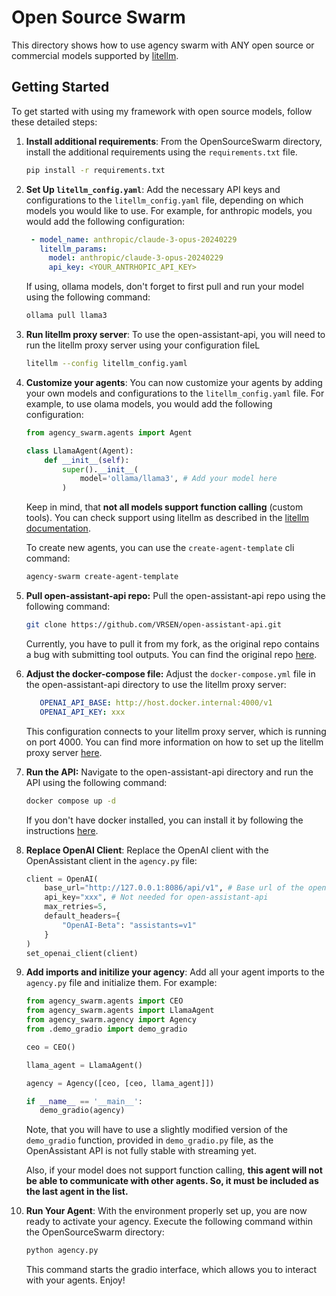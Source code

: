 # Open Source Swarm
This directory shows how to use agency swarm with ANY open source or commercial models supported by [litellm](https://github.com/BerriAI/litellm).

## Getting Started

To get started with using my framework with open source models, follow these detailed steps:

1. **Install additional requirements**:
   From the OpenSourceSwarm directory, install the additional requirements using the `requirements.txt` file.
   ```bash
   pip install -r requirements.txt
   ```
   
2. **Set Up `litellm_config.yaml`**:
   Add the necessary API keys and configurations to the `litellm_config.yaml` file, depending on which models you would like to use. For example, for anthropic models, you would add the following configuration:
    ```yaml
     - model_name: anthropic/claude-3-opus-20240229
       litellm_params:
         model: anthropic/claude-3-opus-20240229
         api_key: <YOUR_ANTRHOPIC_API_KEY>
    ```
    If using, ollama models, don't forget to first pull and run your model using the following command:
    ```bash
   ollama pull llama3
    ```

3. **Run litellm proxy server**:
   To use the open-assistant-api, you will need to run the litellm proxy server using your configuration fileL
   ```bash
   litellm --config litellm_config.yaml
   ```
4. **Customize your agents**:
   You can now customize your agents by adding your own models and configurations to the `litellm_config.yaml` file. For example, to use olama models, you would add the following configuration:
    ```python
    from agency_swarm.agents import Agent
    
    class LlamaAgent(Agent):
        def __init__(self):
            super().__init__(
                model='ollama/llama3', # Add your model here
            )
    ```
   Keep in mind, that **not all models support function calling** (custom tools). You can check support using litellm as described in the [litellm documentation](https://litellm.vercel.app/docs/completion/function_call#checking-if-a-model-supports-function-calling).

   To create new agents, you can use the `create-agent-template` cli command:
    ```bash
    agency-swarm create-agent-template
    ```

5. **Pull open-assistant-api repo:**
   Pull the open-assistant-api repo using the following command:
   ```bash
   git clone https://github.com/VRSEN/open-assistant-api.git
   ```
   Currently, you have to pull it from my fork, as the original repo contains a bug with submitting tool outputs. You can find the original repo [here](https://github.com/MLT-OSS/open-assistant-api).

6. **Adjust the docker-compose file:**
   Adjust the `docker-compose.yml` file in the open-assistant-api directory to use the litellm proxy server:
   ```yaml
      OPENAI_API_BASE: http://host.docker.internal:4000/v1
      OPENAI_API_KEY: xxx
   ```
   This configuration connects to your litellm proxy server, which is running on port 4000. You can find more information on how to set up the litellm proxy server [here](https://litellm.vercel.app/docs/proxy/quick_start).

7. **Run the API:**
    Navigate to the open-assistant-api directory and run the API using the following command:
    ```bash
    docker compose up -d
    ```
   If you don't have docker installed, you can install it by following the instructions [here](https://docs.docker.com/get-docker/).

8. **Replace OpenAI Client**:
    Replace the OpenAI client with the OpenAssistant client in the `agency.py` file:
    ```python
    client = OpenAI(
        base_url="http://127.0.0.1:8086/api/v1", # Base url of the open-assistant-api
        api_key="xxx", # Not needed for open-assistant-api
        max_retries=5,
        default_headers={
            "OpenAI-Beta": "assistants=v1"
        }
    )
    set_openai_client(client)
    ```
9. **Add imports and initilize your agency**:
    Add all your agent imports to the `agency.py` file and initialize them. For example:
    ```python
    from agency_swarm.agents import CEO
    from agency_swarm.agents import LlamaAgent
    from agency_swarm.agency import Agency
    from .demo_gradio import demo_gradio
   
    ceo = CEO()
   
    llama_agent = LlamaAgent()
    
    agency = Agency([ceo, [ceo, llama_agent]])
   
   if __name__ == '__main__':
       demo_gradio(agency)
    ```
   Note, that you will have to use a slightly modified version of the `demo_gradio` function, provided in `demo_gradio.py` file, as the OpenAssistant API is not fully stable with streaming yet.  

    Also, if your model does not support function calling, **this agent will not be able to communicate with other agents. So, it must be included as the last agent in the list.**
   
10. **Run Your Agent**:
    With the environment properly set up, you are now ready to activate your agency. Execute the following command within the OpenSourceSwarm directory:
    ```bash
    python agency.py
    ```
    This command starts the gradio interface, which allows you to interact with your agents. Enjoy!
